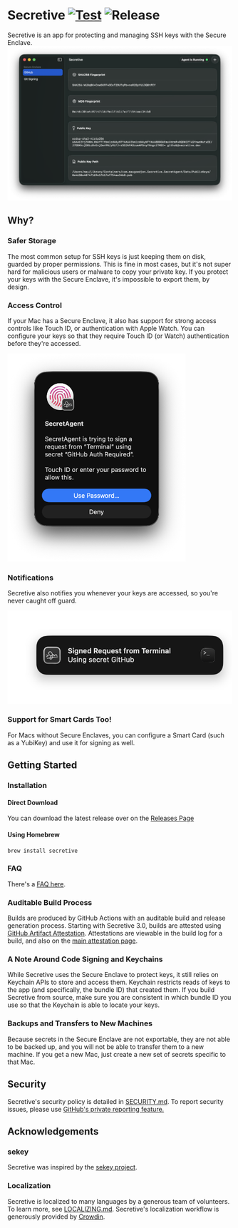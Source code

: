 # Secretive [![Test](https://github.com/maxgoedjen/secretive/actions/workflows/test.yml/badge.svg?branch=main)](https://github.com/maxgoedjen/secretive/actions/workflows/test.yml) ![Release](https://github.com/maxgoedjen/secretive/workflows/Release/badge.svg)


Secretive is an app for protecting and managing SSH keys with the Secure Enclave.
<picture>
  <source media="(prefers-color-scheme: dark)" srcset="/.github/readme/app-dark.png">
  <source media="(prefers-color-scheme: light)" srcset="/.github/readme/app-light.png">
  <img src="/.github/readme/app-dark.png" alt="Screenshot of Secretive" width="600">
</picture>


## Why?

### Safer Storage

The most common setup for SSH keys is just keeping them on disk, guarded by proper permissions. This is fine in most cases, but it's not super hard for malicious users or malware to copy your private key. If you protect your keys with the Secure Enclave, it's impossible to export them, by design.

### Access Control

If your Mac has a Secure Enclave, it also has support for strong access controls like Touch ID, or authentication with Apple Watch. You can configure your keys so that they require Touch ID (or Watch) authentication before they're accessed.

<img src="/.github/readme/touchid.png" alt="Screenshot of Secretive authenticating with Touch ID" width="400">

### Notifications

Secretive also notifies you whenever your keys are accessed, so you're never caught off guard.

<img src="/.github/readme/notification.png" alt="Screenshot of Secretive notifying the user" width="600">

### Support for Smart Cards Too!

For Macs without Secure Enclaves, you can configure a Smart Card (such as a YubiKey) and use it for signing as well.

## Getting Started

### Installation

#### Direct Download

You can download the latest release over on the [Releases Page](https://github.com/maxgoedjen/secretive/releases)

#### Using Homebrew

    brew install secretive

### FAQ

There's a [FAQ here](FAQ.md).

### Auditable Build Process

Builds are produced by GitHub Actions with an auditable build and release generation process. Starting with Secretive 3.0, builds are attested using [GitHub Artifact Attestation](https://docs.github.com/en/actions/concepts/security/artifact-attestations). Attestations are viewable in the build log for a build, and also on the [main attestation page](https://github.com/maxgoedjen/secretive/attestations).

### A Note Around Code Signing and Keychains

While Secretive uses the Secure Enclave to protect keys, it still relies on Keychain APIs to store and access them. Keychain restricts reads of keys to the app (and specifically, the bundle ID) that created them. If you build Secretive from source, make sure you are consistent in which bundle ID you use so that the Keychain is able to locate your keys.

### Backups and Transfers to New Machines

Because secrets in the Secure Enclave are not exportable, they are not able to be backed up, and you will not be able to transfer them to a new machine. If you get a new Mac, just create a new set of secrets specific to that Mac.

## Security

Secretive's security policy is detailed in [SECURITY.md](SECURITY.md). To report security issues, please use [GitHub's private reporting feature.](https://docs.github.com/en/code-security/security-advisories/guidance-on-reporting-and-writing-information-about-vulnerabilities/privately-reporting-a-security-vulnerability#privately-reporting-a-security-vulnerability)

## Acknowledgements

### sekey
Secretive was inspired by the [sekey project](https://github.com/sekey/sekey).

### Localization
Secretive is localized to many languages by a generous team of volunteers. To learn more, see [LOCALIZING.md](LOCALIZING.md). Secretive's localization workflow is generously provided by [Crowdin](https://crowdin.com).
